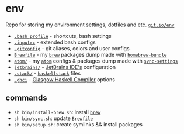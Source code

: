 # env

Repo for storing my environment settings, dotfiles and etc. [`git.io/env`](https://git.io/env)

* [`.bash_profile`](https://github.com/Drapegnik/env/blob/master/.bash_profile) - shortcuts, bash settings
* [`.inputrc`](https://github.com/Drapegnik/env/blob/master/.inputrc) - extended bash configs
* [`.gitconfig`](https://github.com/Drapegnik/env/blob/master/.gitconfig) - git aliases, colors and user configs
* [`Brewfile`](https://github.com/Drapegnik/env/blob/master/Brewfile) - my [`brew`](https://brew.sh/) packages dump made with [`homebrew-bundle`](https://github.com/Homebrew/homebrew-bundle)
* [`atom/`](/atom) - my [`atom`](https://atom.io/) configs & packages dump made with [`sync-settings`](http://atom.io/packages/sync-settings)
* [`jetbrains/`](/jetbrains) - [JetBrains IDE's](https://www.jetbrains.com/products.html) configuration
* [`.stack/`](https://github.com/Drapegnik/env/blob/master/.stack) - [`haskellstack`](https://www.haskellstack.org/) files
* [`.ghci`](https://github.com/Drapegnik/env/blob/master/.ghci) - [Glasgow Haskell Compiler](https://wiki.haskell.org/GHC/GHCi) options

## commands

* `sh bin/install-brew.sh`: install [`brew`](https://brew.sh)
* `sh bin/sync.sh`: update [`Brewfile`](https://github.com/Drapegnik/env/blob/master/Brewfile)
* `sh bin/setup.sh`: create symlinks && install packages
